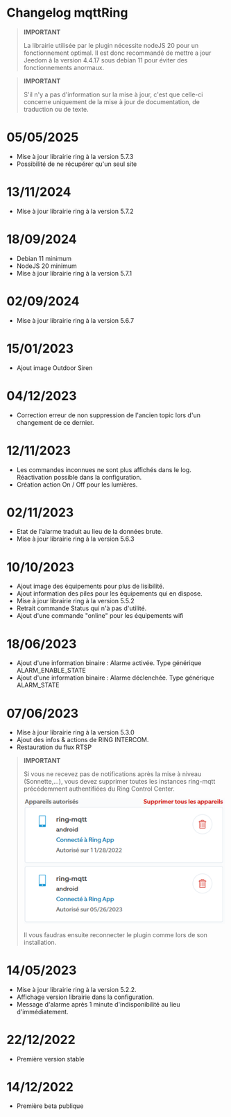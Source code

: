 # Changelog mqttRing

>**IMPORTANT**
>
>La librairie utilisée par le plugin nécessite nodeJS 20 pour un fonctionnement optimal.
>Il est donc recommandé de mettre a jour Jeedom à la version 4.4.17 sous debian 11 pour éviter des fonctionnements anormaux.

>**IMPORTANT**
>
>S'il n'y a pas d'information sur la mise à jour, c'est que celle-ci concerne uniquement de la mise à jour de documentation, de traduction ou de texte.

# 05/05/2025
- Mise à jour librairie ring à la version 5.7.3
- Possibilité de ne récupérer qu'un seul site

# 13/11/2024
- Mise à jour librairie ring à la version 5.7.2

# 18/09/2024
- Debian 11 minimum
- NodeJS 20 minimum
- Mise à jour librairie ring à la version 5.7.1

# 02/09/2024
- Mise à jour librairie ring à la version 5.6.7

# 15/01/2023
- Ajout image Outdoor Siren

# 04/12/2023
- Correction erreur de non suppression de l'ancien topic lors d'un changement de ce dernier.

# 12/11/2023
- Les commandes inconnues ne sont plus affichés dans le log. Réactivation possible dans la configuration.
- Création action On / Off pour les lumières.

# 02/11/2023
- Etat de l'alarme traduit au lieu de la données brute.
- Mise à jour librairie ring à la version 5.6.3

# 10/10/2023
- Ajout image des équipements pour plus de lisibilité.
- Ajout information des piles pour les équipements qui en dispose.
- Mise à jour librairie ring à la version 5.5.2
- Retrait commande Status qui n'à pas d'utilité.
- Ajout d'une commande "online" pour les équipements wifi

# 18/06/2023
- Ajout d'une information binaire : Alarme activée. Type générique ALARM_ENABLE_STATE
- Ajout d'une information binaire : Alarme déclenchée. Type générique ALARM_STATE

# 07/06/2023
- Mise à jour librairie ring à la version 5.3.0
- Ajout des infos & actions de RING INTERCOM.
- Restauration du flux RTSP

>**IMPORTANT**
>
>Si vous ne recevez pas de notifications après la mise à niveau (Sonnette,...),
>vous devez supprimer toutes les instances ring-mqtt précédemment authentifiées du Ring Control Center.
>
>![RingControlCenter](../images/retrait_appareils.png)
>
>Il vous faudras ensuite reconnecter le plugin comme lors de son installation.

# 14/05/2023
- Mise à jour librairie ring à la version 5.2.2.
- Affichage version librairie dans la configuration.
- Message d'alarme après 1 minute d'indisponibilité au lieu d'immédiatement.

# 22/12/2022
- Première version stable

# 14/12/2022
- Première beta publique
